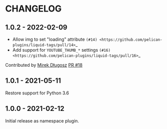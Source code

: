 CHANGELOG
=========

1.0.2 - 2022-02-09
------------------

* Allow img to set "loading" attribute `(#14) <https://github.com/pelican-plugins/liquid-tags/pull/14>`_
* Add support for ``YOUTUBE_THUMB_*`` settings `(#16) <https://github.com/pelican-plugins/liquid-tags/pull/16>`_

Contributed by [Mirek Długosz](https://github.com/mirekdlugosz) [PR #18](https://github.com/pelican-plugins/liquid-tags/pull/18/)


1.0.1 - 2021-05-11
------------------

Restore support for Python 3.6

1.0.0 - 2021-02-12
------------------

Initial release as namespace plugin.
